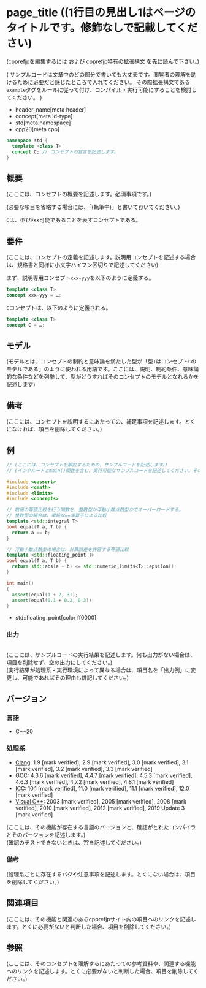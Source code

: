 # page_title ((1行目の見出し1はページのタイトルです。修飾なしで記載してください)

([cpprefjpを編集するには](/start_editing.md) および [cpprefjp特有の拡張構文](specialized.md) を先に読んで下さい。)

(
  サンプルコードは文章中のどの部分で書いても大丈夫です。閲覧者の理解を助けるために必要だと感じたところで入れてください。
  その際拡張構文である`example`タグをルールに従って付け、コンパイル・実行可能にすることを検討してください。
)

* header_name[meta header]
* concept[meta id-type]
* std[meta namespace]
* cpp20[meta cpp]

<!-- `[meta header]`は、所属ヘッダを表すメタ情報 -->
<!-- `[meta id-type]`は、識別子の種別を表すメタ情報。conceptを指定してください -->
<!-- `[meta namespace]`は、所属する名前空間を表すメタ情報。マクロを考慮して省略可。名前空間の区切りは`::` -->
<!-- `[meta cpp]`は、機能が追加・非推奨・削除されたバージョンを表すメタ情報。改行して複数指定ができる。 -->
<!--    `cpp20[meta cpp]` : C++20で追加された機能 -->
<!--    `cpp23[meta cpp]` : C++23で追加された機能 -->
<!--    `cpp26[meta cpp]` : C++26で追加された機能 -->
<!--    `cpp20deprecated[meta cpp]` : C++20で非推奨になった機能 -->
<!--    `cpp20removed[meta cpp]` : C++20で削除された機能 -->
<!--    `cpp23deprecated[meta cpp]` : C++23で非推奨になった機能 -->
<!--    `cpp23removed[meta cpp]` : C++23で削除された機能 -->
<!--    `cpp26deprecated[meta cpp]` : C++26で非推奨になった機能 -->
<!--    `cpp26removed[meta cpp]` : C++26で削除された機能 -->
<!--    `future[meta cpp]` : 将来のC++で検討されている機能 -->
<!--    `archive[meta cpp]` : 廃案になったが記録として残す価値のあるC++機能 -->

```cpp
namespace std {
  template <class T>
  concept C; // コンセプトの宣言を記述します。
}
```

## 概要
(ここには、コンセプトの概要を記述します。必須事項です。)

(必要な項目を省略する場合には、「(執筆中)」と書いておいてください。)

`C`は、型`T`がxx可能であることを表すコンセプトである。


## 要件
(ここには、コンセプトの定義を記述します。説明用コンセプトを記述する場合は、規格書と同様に小文字ハイフン区切りで記述してください)

まず、説明専用コンセプト`xxx-yyy`を以下のように定義する。

```cpp
template <class T>
concept xxx-yyy = …;
```

`C`コンセプトは、以下のように定義される。

```cpp
template <class T>
concept C = …;
```


## モデル
(モデルとは、コンセプトの制約と意味論を満たした型が「型`T`はコンセプト`C`のモデルである」のように使われる用語です。ここには、説明、制約条件、意味論的な条件などを列挙して、型がどうすればそのコンセプトのモデルとなれるかを記述します)


## 備考
(ここには、コンセプトを説明するにあたっての、補足事項を記述します。とくになければ、項目を削除してください。)


## 例
```cpp example
// (ここには、コンセプトを解説するための、サンプルコードを記述します。)
// (インクルードとmain()関数を含む、実行可能なサンプルコードを記述してください。そのようなコードブロックにはexampleタグを付けます。)

#include <cassert>
#include <cmath>
#include <limits>
#include <concepts>

// 数値の等値比較を行う関数を、整数型か浮動小数点数型かでオーバーロードする。
// 整数型の場合は、単純な==演算子による比較
template <std::integral T>
bool equal(T a, T b) {
  return a == b;
}

// 浮動小数点数型の場合は、計算誤差を許容する等値比較
template <std::floating_point T>
bool equal(T a, T b) {
  return std::abs(a - b) <= std::numeric_limits<T>::epsilon();
}

int main()
{
  assert(equal(1 + 2, 3));
  assert(equal(0.1 + 0.2, 0.3));
}
```
* std::floating_point[color ff0000]

### 出力
```
```

(ここには、サンプルコードの実行結果を記述します。何も出力がない場合は、項目を削除せず、空の出力にしてください。)  
(実行結果が処理系・実行環境によって異なる場合は、項目名を「出力例」に変更し、可能であればその理由も併記してください。)


## バージョン
### 言語
- C++20

### 処理系
- [Clang](/implementation.md#clang): 1.9 [mark verified], 2.9 [mark verified], 3.0 [mark verified], 3.1 [mark verified], 3.2 [mark verified], 3.3 [mark verified]
- [GCC](/implementation.md#gcc): 4.3.6 [mark verified], 4.4.7 [mark verified], 4.5.3 [mark verified], 4.6.3 [mark verified], 4.7.2 [mark verified], 4.8.1 [mark verified]
- [ICC](/implementation.md#icc): 10.1 [mark verified], 11.0 [mark verified], 11.1 [mark verified], 12.0 [mark verified]
- [Visual C++](/implementation.md#visual_cpp): 2003 [mark verified], 2005 [mark verified], 2008 [mark verified], 2010 [mark verified], 2012 [mark verified], 2019 Update 3 [mark verified]

(ここには、その機能が存在する言語のバージョンと、確認がとれたコンパイラとそのバージョンを記述します。)  
(確認のテストできないときは、??を記述してください。)

### 備考
(処理系ごとに存在するバグや注意事項を記述します。とくにない場合は、項目を削除してください。)


## 関連項目
(ここには、その機能と関連のあるcpprefjpサイト内の項目へのリンクを記述します。とくに必要がないと判断した場合、項目を削除してください。)


## 参照
(ここには、そのコンセプトを理解するにあたっての参考資料や、関連する機能へのリンクを記述します。とくに必要がないと判断した場合、項目を削除してください。)

